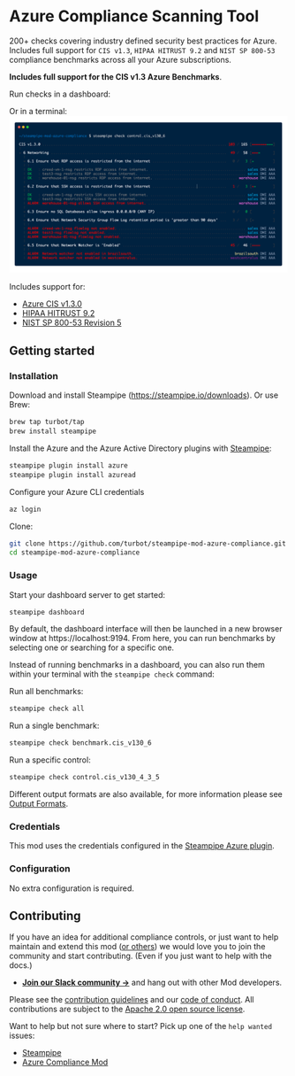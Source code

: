 # Azure Compliance Scanning Tool

200+ checks covering industry defined security best practices for Azure. Includes full support for `CIS v1.3`, `HIPAA HITRUST 9.2` and `NIST SP 800-53` compliance benchmarks across all your Azure subscriptions.

**Includes full support for the CIS v1.3 Azure Benchmarks**.

Run checks in a dashboard:
<!-- ![image](https://raw.githubusercontent.com/turbot/steampipe-mod-azure-compliance/main/docs/azure_cis_v130_dashboard.png) -->

Or in a terminal:
![image](https://raw.githubusercontent.com/turbot/steampipe-mod-azure-compliance/main/docs/azure_cis_v130_console.png)

Includes support for:
* [Azure CIS v1.3.0](https://hub.steampipe.io/mods/turbot/azure_compliance/controls/benchmark.cis_v130)
* [HIPAA HITRUST 9.2](https://hub.steampipe.io/mods/turbot/azure_compliance/controls/benchmark.hipaa_hitrust_v92)
* [NIST SP 800-53 Revision 5](https://hub.steampipe.io/mods/turbot/azure_compliance/controls/benchmark.nist_sp_800_53_rev_5)

## Getting started

### Installation

Download and install Steampipe (https://steampipe.io/downloads). Or use Brew:

```sh
brew tap turbot/tap
brew install steampipe
```

Install the Azure and the Azure Active Directory plugins with [Steampipe](https://steampipe.io):
```sh
steampipe plugin install azure
steampipe plugin install azuread
```

Configure your Azure CLI credentials
```sh
az login
```

Clone:

```sh
git clone https://github.com/turbot/steampipe-mod-azure-compliance.git
cd steampipe-mod-azure-compliance
```

### Usage

Start your dashboard server to get started:

```sh
steampipe dashboard
```

By default, the dashboard interface will then be launched in a new browser
window at https://localhost:9194. From here, you can run benchmarks by
selecting one or searching for a specific one.

Instead of running benchmarks in a dashboard, you can also run them within your
terminal with the `steampipe check` command:

Run all benchmarks:

```sh
steampipe check all
```

Run a single benchmark:

```sh
steampipe check benchmark.cis_v130_6
```

Run a specific control:

```sh
steampipe check control.cis_v130_4_3_5
```

Different output formats are also available, for more information please see
[Output Formats](https://steampipe.io/docs/reference/cli/check#output-formats).


### Credentials

This mod uses the credentials configured in the [Steampipe Azure plugin](https://hub.steampipe.io/plugins/turbot/azure).

### Configuration

No extra configuration is required.

## Contributing

If you have an idea for additional compliance controls, or just want to help maintain and extend this mod ([or others](https://github.com/topics/steampipe-mod)) we would love you to join the community and start contributing. (Even if you just want to help with the docs.)

- **[Join our Slack community →](https://steampipe.io/community/join)** and hang out with other Mod developers.

Please see the [contribution guidelines](https://github.com/turbot/steampipe/blob/main/CONTRIBUTING.md) and our [code of conduct](https://github.com/turbot/steampipe/blob/main/CODE_OF_CONDUCT.md). All contributions are subject to the [Apache 2.0 open source license](https://github.com/turbot/steampipe-mod-azure-compliance/blob/main/LICENSE).

Want to help but not sure where to start? Pick up one of the `help wanted` issues:

- [Steampipe](https://github.com/turbot/steampipe/labels/help%20wanted)
- [Azure Compliance Mod](https://github.com/turbot/steampipe-mod-azure-compliance/labels/help%20wanted)